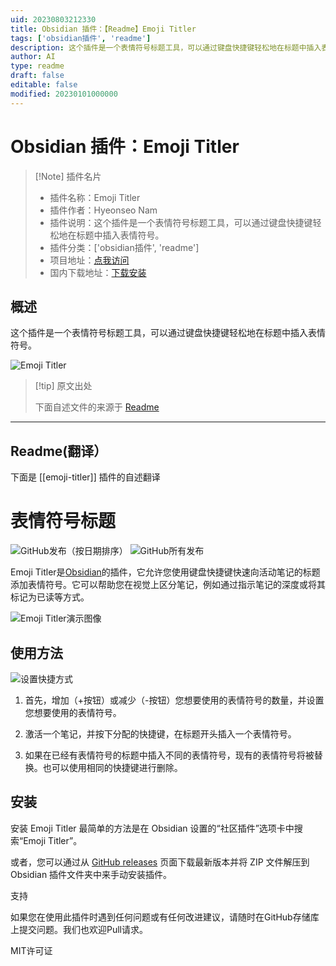 ```yaml
---
uid: 20230803212330
title: Obsidian 插件：【Readme】Emoji Titler
tags: ['obsidian插件', 'readme']
description: 这个插件是一个表情符号标题工具，可以通过键盘快捷键轻松地在标题中插入表情符号。
author: AI
type: readme
draft: false
editable: false
modified: 20230101000000
---
```


# Obsidian 插件：Emoji Titler

> [!Note] 插件名片
> - 插件名称：Emoji Titler
> - 插件作者：Hyeonseo Nam
> - 插件说明：这个插件是一个表情符号标题工具，可以通过键盘快捷键轻松地在标题中插入表情符号。
> - 插件分类：['obsidian插件', 'readme']
> - 项目地址：[点我访问](https://github.com/HyeonseoNam/obsidian-emoji-titler)
> - 国内下载地址：[下载安装](https://pkmer.cn/products/plugin/pluginMarket/?emoji-titler)

## 概述

这个插件是一个表情符号标题工具，可以通过键盘快捷键轻松地在标题中插入表情符号。

![Emoji Titler](https://cdn.pkmer.cn/covers/emoji-titler_new.gif!pkmer)

> [!tip] 原文出处
> 
>下面自述文件的来源于 [Readme](https://ghproxy.net/https://raw.githubusercontent.com/HyeonseoNam/obsidian-emoji-titler/main/README.md)
> 

---

## Readme(翻译）

下面是 [[emoji-titler]] 插件的自述翻译



# 表情符号标题
![GitHub发布（按日期排序）](https://img.shields.io/github/v/release/hyeonseonam/obsidian-emoji-titler?style=for-the-badge) ![GitHub所有发布](https://img.shields.io/github/downloads/hyeonseonam/obsidian-emoji-titler/total?style=for-the-badge)

Emoji Titler是[Obsidian](https://obsidian.md/)的插件，它允许您使用键盘快捷键快速向活动笔记的标题添加表情符号。它可以帮助您在视觉上区分笔记，例如通过指示笔记的深度或将其标记为已读等方式。


![Emoji Titler演示图像](img/demo.gif)

## 使用方法

![设置快捷方式](img/setting_shortcuts.gif)

1. 首先，增加（+按钮）或减少（-按钮）您想要使用的表情符号的数量，并设置您想要使用的表情符号。

2. 激活一个笔记，并按下分配的快捷键，在标题开头插入一个表情符号。

3. 如果在已经有表情符号的标题中插入不同的表情符号，现有的表情符号将被替换。也可以使用相同的快捷键进行删除。

## 安装

安装 Emoji Titler 最简单的方法是在 Obsidian 设置的“社区插件”选项卡中搜索“Emoji Titler”。

或者，您可以通过从 [GitHub releases](https://github.com/hyeonseonam/obsidian-emoji-titler/releases) 页面下载最新版本并将 ZIP 文件解压到 Obsidian 插件文件夹中来手动安装插件。

支持

如果您在使用此插件时遇到任何问题或有任何改进建议，请随时在GitHub存储库上提交问题。我们也欢迎Pull请求。

MIT许可证



